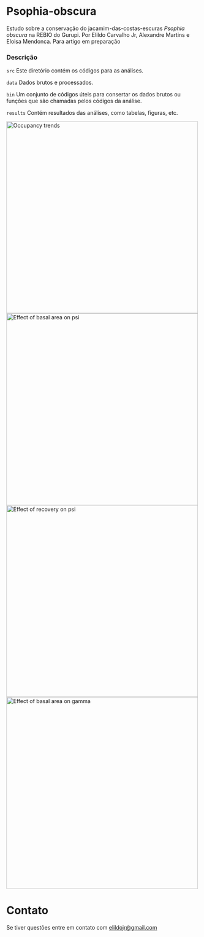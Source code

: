 # Psophia-obscura

Estudo sobre a conservação do jacamim-das-costas-escuras *Psophia obscura* na REBIO do Gurupi.
Por Elildo Carvalho Jr, Alexandre Martins e Eloisa Mendonca.
Para artigo em preparação


### Descrição
```src``` Este diretório contém os códigos para as análises.

```data``` Dados brutos e processados. 

```bin``` Um conjunto de códigos úteis para consertar os dados brutos ou funções que são chamadas pelos códigos da análise.

```results``` Contém resultados das análises, como tabelas, figuras, etc. 


<img src="results/occ_trends.jpg" title="Occupancy trends" width="500">
<img src="results/basalArea_effect_psi.jpg" title="Effect of basal area on psi" width="500">
<img src="results/recovery_effect_psi.jpg" title="Effect of recovery on psi" width="500">
<img src="results/basalArea_effect_gamma.jpg" title="Effect of basal area on gamma" width="500">


# Contato
Se tiver questões entre em contato com <elildojr@gmail.com>
